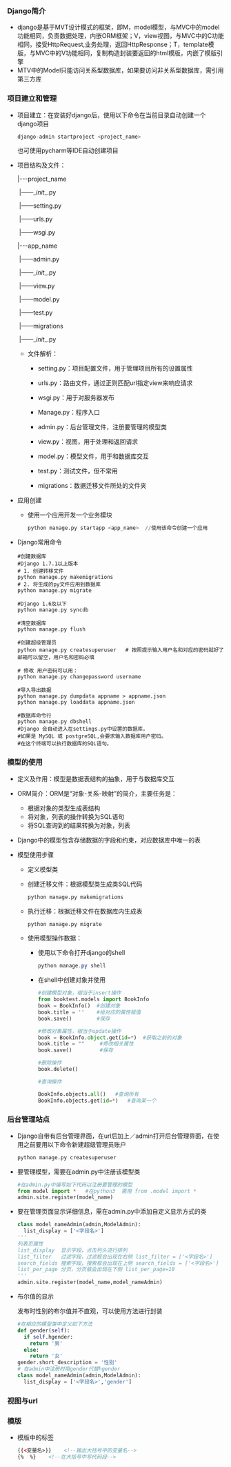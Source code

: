 ### Django简介

- django是基于MVT设计模式的框架，即M，model模型，与MVC中的model功能相同，负责数据处理，内嵌ORM框架；V，view视图，与MVC中的C功能相同，接受HttpRequest,业务处理，返回HttpResponse；T，template模版，与MVC中的V功能相同，复制构造封装要返回的html模版，内嵌了模版引擎
- MTV中的Model只能访问关系型数据库，如果要访问非关系型数据库，需引用第三方库

### 项目建立和管理

- 项目建立：在安装好django后，使用以下命令在当前目录自动创建一个django项目

  ```python
  django-admin startproject <project_name>
  ```

  也可使用pycharm等IDE自动创建项目

- 项目结构及文件：

  |---project_name

  ​        |——\__init__.py 

  ​	|——setting.py

  ​	|——urls.py

  ​	|——wsgi.py

  |---app_name

  ​	|——admin.py

  ​	|——\__init__.py

  ​	|——view.py	

  ​	|——model.py

  ​	|——test.py

  ​	|——migrations

  ​	             |——\__init__.py

  - 文件解析：

    - setting.py：项目配置文件，用于管理项目所有的设置属性

    - urls.py：路由文件，通过正则匹配url指定view来响应请求

    - wsgi.py：用于对服务器发布
    - Manage.py：程序入口
    - admin.py：后台管理文件，注册要管理的模型类
    - view.py：视图，用于处理和返回请求
    - model.py：模型文件，用于和数据库交互
    - test.py：测试文件，但不常用
    - migrations：数据迁移文件所处的文件夹

- 应用创建

  - 使用一个应用开发一个业务模块

    ```python
    python manage.py startapp <app_name>  //使用该命令创建一个应用
    ```

- Django常用命令

  ```django
  #创建数据库
  #Django 1.7.1以上版本
  # 1. 创建转移文件
  python manage.py makemigrations
  # 2. 将生成的py文件应用到数据库
  python manage.py migrate
  
  #Django 1.6及以下
  python manage.py syncdb
  
  #清空数据库
  python manage.py flush   
  
  #创建超级管理员
  python manage.py createsuperuser   # 按照提示输入用户名和对应的密码就好了邮箱可以留空，用户名和密码必填
   
  # 修改 用户密码可以用：
  python manage.py changepassword username
  
  #导入导出数据
  python manage.py dumpdata appname > appname.json
  python manage.py loaddata appname.json
  
  #数据库命令行
  python manage.py dbshell 
  #Django 会自动进入在settings.py中设置的数据库，
  #如果是 MySQL 或 postgreSQL,会要求输入数据库用户密码。
  #在这个终端可以执行数据库的SQL语句。
  ```

### 模型的使用

- 定义及作用：模型是数据表结构的抽象，用于与数据库交互

- ORM简介：ORM是“对象-关系-映射”的简介，主要任务是：

  - 根据对象的类型生成表结构
  - 将对象，列表的操作转换为SQL语句
  - 将SQL查询到的结果转换为对象，列表

- Django中的模型包含存储数据的字段和约束，对应数据库中唯一的表

- 模型使用步骤

  - 定义模型类

  - 创建迁移文件：根据模型类生成类SQL代码

    ```python
    python manage.py makemigrations
    ```

  - 执行迁移：根据迁移文件在数据库内生成表

    ```python
    python manage.py migrate
    ```

  - 使用模型操作数据：

    - 使用以下命令打开django的shell

      ```java
      python manage.py shell
      ```

    - 在shell中创建对象并使用

      ```python
      #创建模型对象，相当于insert操作
      from booktest.models import BookInfo
      book = BookInfo()  #创建对象
      book.title = ''    #给对应的属性赋值
      book.save()        #保存
      
      #修改对象属性，相当于update操作
      book = BookInfo.object.get(id=*)  #获取之前的对象
      book.title = ""     #修改相关属性
      book.save()         #保存
      
      #删除操作
      book.delete()
      
      #查询操作
      
      BookInfo.objects.all()   #查询所有
      BookInfo.objects.get(id=*)   #查询某一个
      ```

### 后台管理站点

- Django自带有后台管理界面，在url后加上／admin打开后台管理界面，在使用之前要用以下命令新建超级管理员账户

  ```python
  python manage.py createsuperuser
  ```

- 要管理模型，需要在admin.py中注册该模型类

  ```python
  #在admin.py中编写如下代码以注册要管理的模型
  from model import *   #在python3  需用 from .model import *
  admin.site.register(model_name)
  ```

- 要在管理页面显示详细信息，需在admin.py中添加自定义显示方式的类

  ```python
  class model_nameAdmin(admin,ModelAdmin):
    list_display = ['<字段名>']
  '''
  列表页属性
  list_display  显示字段，点击列头进行排列
  list_filter   过滤字段，过滤框会出现在右侧 list_filter = ['<字段名>'] 
  search_fields 搜索字段，搜索框会出现在上侧 search_fields = ['<字段名>']
  list_per_page 分页，分页框会出现在下侧 list_per_page=10
  '''
  admin.site.register(model_name,model_nameAdmin)
  ```

- 布尔值的显示

  发布时性别的布尔值并不直观，可以使用方法进行封装

  ```python
  #在相应的模型类中定义如下方法
  def gender(self):
    if self.hgender:
      return '男'
    else:
      return '女'
  gender.short_description = '性别'
  # 在admin中注册时用gender代替hgender
  class model_nameAdmin(admin,ModelAdmin):
    list_display = ['<字段名>','gender']
  ```


### 视图与url

### 模版

- 模版中的标签

  ```html
  {{<变量名>}}    <!--输出大括号中的变量名-->
  {%  %}    <!--在大括号中写代码段-->
  ```


